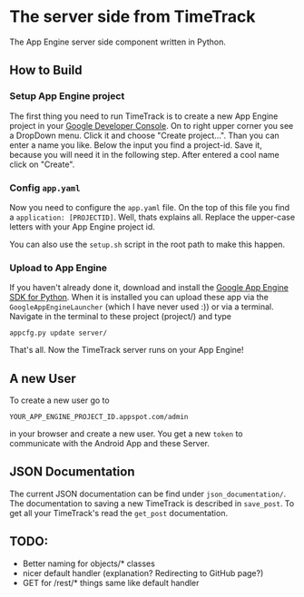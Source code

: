 # The server side from TimeTrack
The App Engine server side component written in Python.

## How to Build
### Setup App Engine project
The first thing you need to run TimeTrack is to create a new App Engine project in your [Google Developer Console](https://console.developers.google.com).
On to right upper corner you see a DropDown menu. Click it and choose "Create project...".
Than you can enter a name you like. Below the input you find a project-id. Save it, because you will need it in the following step.
After entered a cool name click on "Create".

### Config `app.yaml`
Now you need to configure the `app.yaml` file.
On the top of this file you find a `application: [PROJECTID]`. Well, thats explains all.
Replace the upper-case letters with your App Engine project id.

You can also use the `setup.sh` script in the root path to make this happen.

### Upload to App Engine
If you haven't already done it, download and install the [Google App Engine SDK for Python](https://cloud.google.com/appengine/downloads).
When it is installed you can upload these app via the `GoogleAppEngineLauncher` (which I have never used :)) or via a terminal.
Navigate in the terminal to these project (project/) and type
```
appcfg.py update server/
```

That's all. Now the TimeTrack server runs on your App Engine!

## A new User
To create a new user go to
```
YOUR_APP_ENGINE_PROJECT_ID.appspot.com/admin
```
in your browser and create a new user.
You get a new `token` to communicate with the Android App and these Server.

## JSON Documentation
The current JSON documentation can be find under `json_documentation/`.
The documentation to saving a new TimeTrack is described in `save_post`.
To get all your TimeTrack's read the `get_post` documentation.

## TODO:
* Better naming for objects/* classes
* nicer default handler (explanation? Redirecting to GitHub page?)
* GET for /rest/* things same like default handler
